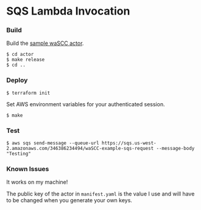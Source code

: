 # SQS Lambda Invocation

### Build

Build the [sample waSCC actor](actor/README.md).

```console
$ cd actor
$ make release
$ cd ..
```

### Deploy

```console
$ terraform init
```

Set AWS environment variables for your authenticated session.

```console
$ make
```

### Test

```console
$ aws sqs send-message --queue-url https://sqs.us-west-2.amazonaws.com/346386234494/waSCC-example-sqs-request --message-body "Testing"
```

### Known Issues

It works on my machine!

The public key of the actor in `manifest.yaml` is the value I use and will have to be changed when you generate your own keys.
